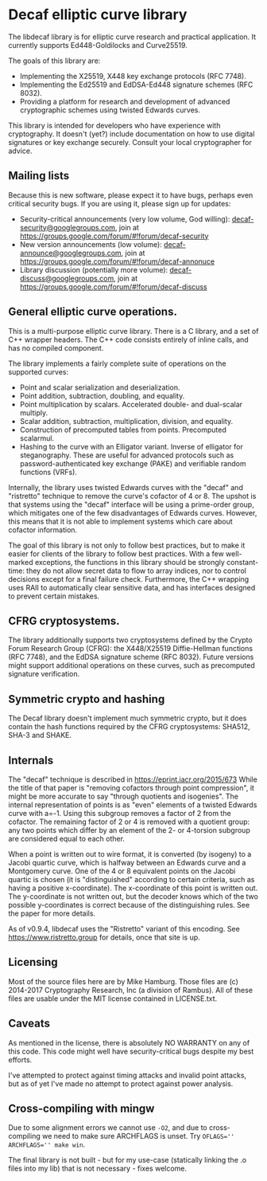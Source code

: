 # Decaf elliptic curve library

The libdecaf library is for elliptic curve research and practical application.
It currently supports Ed448-Goldilocks and Curve25519.

The goals of this library are:

* Implementing the X25519, X448 key exchange protocols (RFC 7748).
* Implementing the Ed25519 and EdDSA-Ed448 signature schemes (RFC 8032).
* Providing a platform for research and development of advanced cryptographic schemes using twisted Edwards curves.

This library is intended for developers who have experience with
cryptography.  It doesn't (yet?) include documentation on how to use
digital signatures or key exchange securely.  Consult your local
cryptographer for advice.

## Mailing lists

Because this is new software, please expect it to have bugs, perhaps
even critical security bugs.  If you are using it, please sign up for
updates:

* Security-critical announcements (very low volume, God willing):
    decaf-security@googlegroups.com, join at https://groups.google.com/forum/#!forum/decaf-security    
* New version announcements (low volume):
    decaf-announce@googlegroups.com, join at https://groups.google.com/forum/#!forum/decaf-annonuce
* Library discussion (potentially more volume):
    decaf-discuss@googlegroups.com, join at https://groups.google.com/forum/#!forum/decaf-discuss

## General elliptic curve operations.

This is a multi-purpose elliptic curve library.  There is a C library,
and a set of C++ wrapper headers.  The C++ code consists entirely of
inline calls, and has no compiled component.

The library implements a fairly complete suite of operations on the
supported curves:

* Point and scalar serialization and deserialization.
* Point addition, subtraction, doubling, and equality.
* Point multiplication by scalars.  Accelerated double- and dual-scalar multiply.
* Scalar addition, subtraction, multiplication, division, and equality.
* Construction of precomputed tables from points.  Precomputed scalarmul.
* Hashing to the curve with an Elligator variant.  Inverse of elligator for steganography.  These are useful for advanced protocols such as password-authenticated key exchange (PAKE) and verifiable random functions (VRFs).

Internally, the library uses twisted Edwards curves with the "decaf"
and "ristretto" technique to remove the curve's cofactor of 4 or 8. 
The upshot is that systems using the "decaf" interface will be using
a prime-order group, which mitigates one of the few disadvantages of
Edwards curves.  However, this means that it is not able to implement
systems which care about cofactor information.

The goal of this library is not only to follow best practices, but to
make it easier for clients of the library to follow best practices.
With a few well-marked exceptions, the functions in this library should
be strongly constant-time: they do not allow secret data to flow to
array indices, nor to control decisions except for a final failure
check.  Furthermore, the C++ wrapping uses RAII to automatically clear
sensitive data, and has interfaces designed to prevent certain mistakes.

## CFRG cryptosystems.

The library additionally supports two cryptosystems defined by the
Crypto Forum Research Group (CFRG): the X448/X25519 Diffie-Hellman
functions (RFC 7748), and the EdDSA signature scheme (RFC 8032).
Future versions might support additional operations on these curves,
such as precomputed signature verification.

## Symmetric crypto and hashing

The Decaf library doesn't implement much symmetric crypto, but it does
contain the hash functions required by the CFRG cryptosystems: SHA512,
SHA-3 and SHAKE.

## Internals

The "decaf" technique is described in https://eprint.iacr.org/2015/673
While the title of that paper is "removing cofactors through point
compression", it might be more accurate to say "through quotients and
isogenies".  The internal representation of points is as "even" elements
of a twisted Edwards curve with a=-1.  Using this subgroup removes a
factor of 2 from the cofactor.  The remaining factor of 2 or 4 is
removed with a quotient group: any two points which differ by an element
of the 2- or 4-torsion subgroup are considered equal to each other.

When a point is written out to wire format, it is converted (by isogeny)
to a Jacobi quartic curve, which is halfway between an Edwards curve
and a Montgomery curve.  One of the 4 or 8 equivalent points on the
Jacobi quartic is chosen (it is "distinguished" according to certain
criteria, such as having a positive x-coordinate).  The x-coordinate of
this point is written out.  The y-coordinate is not written out, but the
decoder knows which of the two possible y-coordinates is correct because
of the distinguishing rules.  See the paper for more details.

As of v0.9.4, libdecaf uses the "Ristretto" variant of this encoding.
See https://www.ristretto.group for details, once that site is up.

## Licensing

Most of the source files here are by Mike Hamburg.  Those files are (c)
2014-2017 Cryptography Research, Inc (a division of Rambus). All of these
files are usable under the MIT license contained in LICENSE.txt.

## Caveats

As mentioned in the license, there is absolutely NO WARRANTY on any of this
code.  This code might well have security-critical bugs despite my best efforts.

I've attempted to protect against timing attacks and invalid point attacks,
but as of yet I've made no attempt to protect against power analysis.

## Cross-compiling with mingw

Due to some alignment errors we cannot use `-O2`, and due to cross-compiling we
need to make sure ARCHFLAGS is unset. Try `OFLAGS='' ARCHFLAGS='' make win`.

The final library is not built - but for my use-case (statically linking the .o
files into my lib) that is not necessary - fixes welcome.
